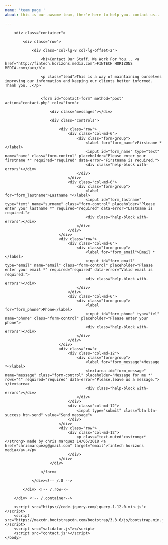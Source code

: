 ```yaml
---
name: 'team page '
about: this is our awsome team, ther'e here to help you. contact us..

---
```


<html>
    <head>
        <title>Contact Us</title>
        <meta charset="UTF-8">
        <meta name="viewport" content="width=device-width, initial-scale=1.0">
        <link href="https://maxcdn.bootstrapcdn.com/bootstrap/3.3.6/css/bootstrap.min.css" rel="stylesheet">
        <link href='https://fonts.googleapis.com/css?family=Lato:300,400,700' rel='stylesheet' type='text/css'>
        <link href='custom.css' rel='stylesheet' type='text/css'>
    </head>
    <body>

        <div class="container">

            <div class="row">

                <div class="col-lg-8 col-lg-offset-2">

                    <h1>Contact Our Staff, We Work For You... <a href="http://fintech.horizons.media.com">FINTECH HORIZONS MEDIA.com</a></h1>

                    <p class="lead">This is a way of maintaining ourselves improving our information and keeping our clients better informed. Thank you. .</p>


                    <form id="contact-form" method="post" action="contact.php" role="form">

                        <div class="messages"></div>

                        <div class="controls">

                            <div class="row">
                                <div class="col-md-6">
                                    <div class="form-group">
                                        <label for="form_name">Firstname *</label>
                                        <input id="form_name" type="text" name="name" class="form-control" placeholder="Please enter your firstname *" required="required" data-error="Firstname is required.">
                                        <div class="help-block with-errors"></div>
                                    </div>
                                </div>
                                <div class="col-md-6">
                                    <div class="form-group">
                                        <label for="form_lastname">Lastname *</label>
                                        <input id="form_lastname" type="text" name="surname" class="form-control" placeholder="Please enter your lastname *" required="required" data-error="Lastname is required.">
                                        <div class="help-block with-errors"></div>
                                    </div>
                                </div>
                            </div>
                            <div class="row">
                                <div class="col-md-6">
                                    <div class="form-group">
                                        <label for="form_email">Email *</label>
                                        <input id="form_email" type="email" name="email" class="form-control" placeholder="Please enter your email *" required="required" data-error="Valid email is required.">
                                        <div class="help-block with-errors"></div>
                                    </div>
                                </div>
                                <div class="col-md-6">
                                    <div class="form-group">
                                        <label for="form_phone">Phone</label>
                                        <input id="form_phone" type="tel" name="phone" class="form-control" placeholder="Please enter your phone">
                                        <div class="help-block with-errors"></div>
                                    </div>
                                </div>
                            </div>
                            <div class="row">
                                <div class="col-md-12">
                                    <div class="form-group">
                                        <label for="form_message">Message *</label>
                                        <textarea id="form_message" name="message" class="form-control" placeholder="Message for me *" rows="4" required="required" data-error="Please,leave us a message."></textarea>
                                        <div class="help-block with-errors"></div>
                                    </div>
                                </div>
                                <div class="col-md-12">
                                    <input type="submit" class="btn btn-success btn-send" value="Send message">
                                </div>
                            </div>
                            <div class="row">
                                <div class="col-md-12">
                                    <p class="text-muted"><strong>*</strong> made by chris marquez 14/05/2018 <a href="chrismarquezg@gmail.com" target="email">fintech horizons media</a>.</p>
                                </div>
                            </div>
                        </div>

                    </form>

                </div><!-- /.8 -->

            </div> <!-- /.row-->

        </div> <!-- /.container-->

        <script src="https://code.jquery.com/jquery-1.12.0.min.js"></script>
        <script src="https://maxcdn.bootstrapcdn.com/bootstrap/3.3.6/js/bootstrap.min.js"></script>
        <script src="validator.js"></script>
        <script src="contact.js"></script>
    </body>
</html>
